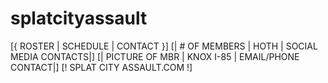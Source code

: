 # splatcityassault

[{ ROSTER | SCHEDULE | CONTACT  }]
 [| # OF MEMBERS   | HOTH | SOCIAL MEDIA CONTACTS|]
 [| PICTURE OF MBR | KNOX I-85 | EMAIL/PHONE CONTACT|]
 [!    SPLAT CITY ASSAULT.COM  !]